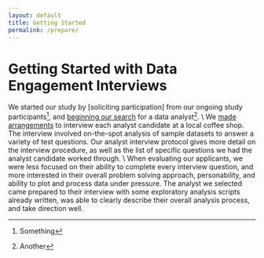 ```yaml
---
layout: default
title: Getting Started
permalink: /prepare/
---
```


# Getting Started with Data Engagement Interviews

We started our study by [soliciting participation] from our ongoing study participants[^1], and [beginning our search] for a data analyst[^2].
\\
We [made arrangements] to interview each analyst candidate at a local coffee shop. The
interview involved on-the-spot analysis of sample datasets to answer a variety of test questions. Our analyst interview protocol gives more detail on the interview procedure, as well as the list of specific questions we had the analyst candidate worked through. 
\\
When evaluating our applicants, we were less focused on their ability to complete every
interview question, and more interested in their overall problem solving approach, personability, and ability to plot and process data under pressure. The analyst we selected came prepared to their interview with some exploratory analysis scripts already written, was able to clearly describe their overall analysis process, and take direction well.

[^1]: Something
[^2]: Another


[soliciting participantion]: ../assets/documents/participant_solicitation.pdf
[beginning our search]: ../assets/documents/search.pdf
[made arrangements]: ../assets/documents/arrangements.pdf
